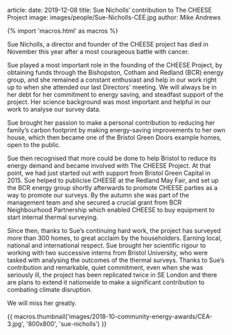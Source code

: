 article:
date: 2019-12-08
title: Sue Nicholls’ contribution to The CHEESE Project 
image: images/people/Sue-Nicholls-CEE.jpg
author: Mike Andrews 

{% import 'macros.html' as macros %}

Sue Nicholls, a director and founder of the CHEESE project has died
in November this year after a most courageous battle with cancer.

Sue played a most important role in the founding of the CHEESE Project, by
obtaining funds through the Bishopston, Cotham and Redland (BCR) energy group,
and she remained a constant enthusiast and help in our work right up to when
she attended our last Directors' meeting. We will always be in her debt for her
commitment to energy saving, and steadfast support of the project. Her science
background was most important and helpful in our work to analyse our survey
data.

Sue brought her passion to make a personal contribution to reducing her
family’s carbon footprint by making energy-saving improvements to her own
house, which then became one of the Bristol Green Doors example homes, open
to the public.

Sue then recognised that more could be done to help Bristol to reduce its
energy demand and became involved with The CHEESE Project. At that point, we
had just started out with support from Bristol Green Capital in 2015. Sue
helped to publicise CHEESE at the Redland May Fair, and set up the BCR energy
group shortly afterwards to promote CHEESE parties as a way to promote our
surveys. By the autumn she was part of the management team and she secured a
crucial grant from BCR Neighbourhood Partnership which enabled CHEESE to buy
equipment to start internal thermal surveying.

Since then, thanks to Sue’s continuing hard work, the project has surveyed more
than 300 homes, to great acclaim by the householders. Earning local, national
and international respect. Sue brought her scientific rigour to working with
two successive interns from Bristol University, who were tasked with analysing
the outcomes of the thermal surveys. Thanks to Sue’s contribution and
remarkable, quiet commitment, even when she was seriously ill, the project has
been replicated twice in SE London and there are plans to extend it nationwide
to make a significant contribution to combating climate disruption.

We will miss her greatly.

<div class="text-center">
{{ macros.thumbnail('images/2018-10-community-energy-awards/CEA-3.jpg', '800x800', 'sue-nicholls') }}
</div>
